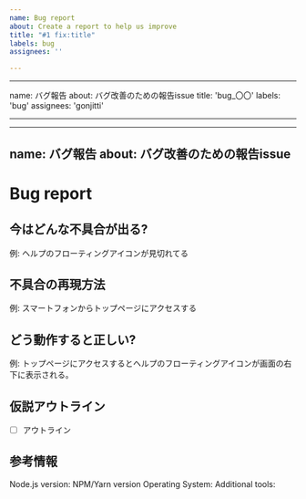 ```yaml
---
name: Bug report
about: Create a report to help us improve
title: "#1 fix:title"
labels: bug
assignees: ''

---
```


---
name: バグ報告
about: バグ改善のための報告issue
title: 'bug_〇〇'
labels: 'bug'
assignees: 'gonjitti'

---

---
name: バグ報告
about: バグ改善のための報告issue
---
# Bug report

## 今はどんな不具合が出る?
例: ヘルプのフローティングアイコンが見切れてる

## 不具合の再現方法
例: スマートフォンからトップページにアクセスする

## どう動作すると正しい?
例: トップページにアクセスするとヘルプのフローティングアイコンが画面の右下に表示される。


## 仮説アウトライン
- [ ] アウトライン

## 参考情報

Node.js version: 
NPM/Yarn version
Operating System: 
Additional tools:
